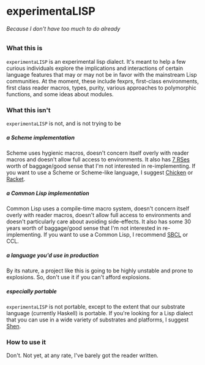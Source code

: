 # experimentaLISP
###### Because I don't have too much to do already

### What this is

`experimentaLISP` is an experimental lisp dialect. It's meant to help a few curious individuals explore the implications and interactions of certain language features that may or may not be in favor with the mainstream Lisp communities. At the moment, these include fexprs, first-class environments, first class reader macros, types, purity, various approaches to polymorphic functions, and some ideas about modules.

### What this isn't

`experimentaLISP` is not, and is not trying to be

##### a Scheme implementation

Scheme uses hygienic macros, doesn't concern itself overly with reader macros and doesn't allow full access to environments. It also has [7 RSes](http://www.scheme-reports.org/) worth of baggage/good sense that I'm not interested in re-implementing. If you want to use a Scheme or Scheme-like language, I suggest [Chicken](http://www.call-cc.org/) or [Racket](http://racket-lang.org/).

##### a Common Lisp implementation

Common Lisp uses a compile-time macro system, doesn't concern itself overly with reader macros, doesn't allow full access to environments and doesn't particularly care about avoiding side-effects. It also has some 30 years worth of baggage/good sense that I'm not interested in re-implementing. If you want to use a Common Lisp, I recommend [SBCL](http://www.sbcl.org/) or CCL.

##### a language you'd use in production

By its nature, a project like this is going to be highly unstable and prone to explosions. So, don't use it if you can't afford explosions.

##### especially portable

`experimentaLISP` is not portable, except to the extent that our substrate language (currently Haskell) is portable. If you're looking for a Lisp dialect that you can use in a wide variety of substrates and platforms, I suggest [Shen](http://shenlanguage.org/).

### How to use it

Don't. Not yet, at any rate, I've barely got the reader written.
